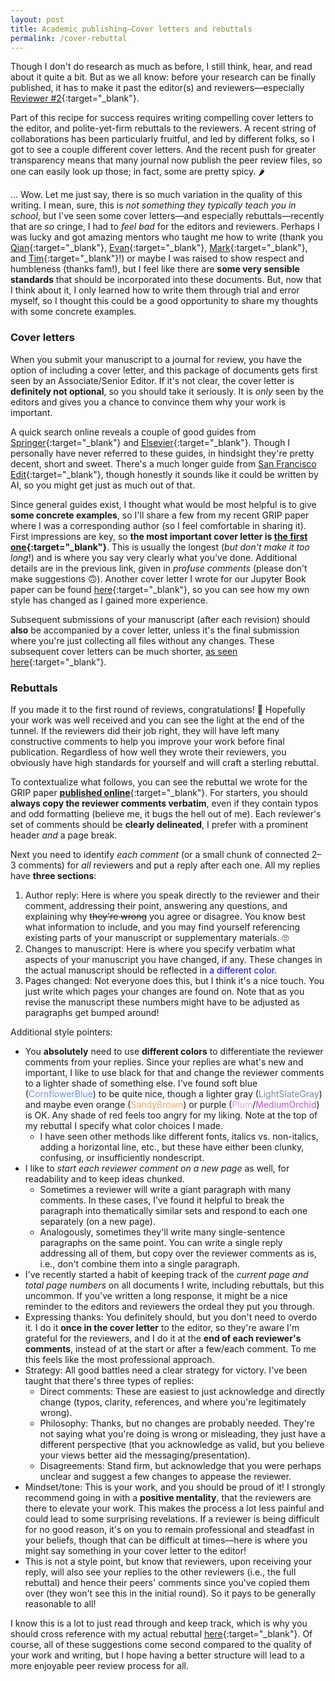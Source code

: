 ```yaml
---
layout: post
title: Academic publishing—Cover letters and rebuttals
permalink: /cover-rebuttal
---
```


Though I don't do research as much as before, I still think, hear, and read about it quite a bit.
But as we all know: before your research can be finally published, it has to make it past the editor(s) and reviewers—especially [Reviewer #2](https://www.cell.com/matter/abstract/S2590-2385(20)30554-3){:target="_blank"}.


Part of this recipe for success requires writing compelling cover letters to the editor, and polite-yet-firm rebuttals to the reviewers.
A recent string of collaborations has been particularly fruitful, and led by different folks, so I got to see a couple different cover letters.
And the recent push for greater transparency means that many journal now publish the peer review files, so one can easily look up those; 
in fact, some are pretty spicy. 🌶️


... Wow.
Let me just say, there is so much variation in the quality of this writing.
I mean, sure, this is _not something they typically teach you in school_, but I've seen some cover letters—and especially rebuttals—recently that are _so_ cringe, I had to _feel bad_ for the editors and reviewers.
Perhaps I was lucky and got amazing mentors who taught me how to write (thank you [Qian](https://www.qianyanglab.com/){:target="_blank"}, [Evan](https://mse.stanford.edu/people/evan-j-reed){:target="_blank"}, [Mark](https://mse.berkeley.edu/people_new/asta/){:target="_blank"}, and [Tim](https://people.llnl.gov/frolov2){:target="_blank"}!) or maybe I was raised to show respect and humbleness (thanks fam!), but I feel like there are **some very sensible standards** that should be incorporated into these documents.
But, now that I think about it, I only learned how to write them through trial and error myself, so I thought this could be a good opportunity to share my thoughts with some concrete examples.


### Cover letters

When you submit your manuscript to a journal for review, you have the option of including a cover letter, and this package of documents gets first seen by an Associate/Senior Editor.
If it's not clear, the cover letter is **definitely not optional**, so you should take it seriously.
It is _only_ seen by the editors and gives you a chance to convince them why your work is important.


A quick search online reveals a couple of good guides from [Springer](https://www.springer.com/gp/authors-editors/authorandreviewertutorials/submitting-to-a-journal-and-peer-review/cover-letters/10285574){:target="_blank"} and [Elsevier](https://scientific-publishing.webshop.elsevier.com/publication-process/how-to-write-a-cover-letter-for-a-manuscript/){:target="_blank"}.
Though I personally have never referred to these guides, in hindsight they're pretty decent, short and sweet.
There's a much longer guide from [San Francisco Edit](https://www.sfedit.net/how-to-write-a-compelling-cover-letter-for-journal-submission/){:target="_blank"}, though honestly it sounds like it could be written by AI, so you might get just as much out of that.


Since general guides exist, I thought what would be most helpful is to give **some concrete examples**, so I'll share a few from my recent GRIP paper where I was a corresponding author (so I feel comfortable in sharing it).
First impressions are key, so **the most important cover letter is [the first one](https://docs.google.com/document/d/1xi3M1xG0c5Sz-BxAD9onyIyMJk57HXZGpms5dU-6U_I/edit?usp=sharing){:target="_blank"}**.
This is usually the longest (_but don't make it too long_!) and is where you say very clearly what you've done.
Additional details are in the previous link, given in _profuse comments_ (please don't make suggestions 🙃).
Another cover letter I wrote for our Jupyter Book paper can be found [here](https://docs.google.com/document/d/1auZTh-a5YblX8tYFJC__ASh6aPz4SzB0lTwvJLfSNEw/edit?usp=sharing){:target="_blank"}, so you can see how my own style has changed as I gained more experience.


Subsequent submissions of your manuscript (after each revision) should **also** be accompanied by a cover letter, unless it's the final submission where you're just collecting all files without any changes.
These subsequent cover letters can be much shorter, [as seen here](https://docs.google.com/document/d/1ve2eEAji6439CCaGXSKBlx8wRP20DMRr9GNBLxFZJ5g/edit?usp=sharing){:target="_blank"}.



### Rebuttals

If you made it to the first round of reviews, congratulations! 🎉
Hopefully your work was well received and you can see the light at the end of the tunnel. 
If the reviewers did their job right, they will have left many constructive comments to help you improve your work before final publication.
Regardless of how well they wrote their reviewers, you obviously have high standards for yourself and will craft a sterling rebuttal. 


To contextualize what follows, you can see the rebuttal we wrote for the GRIP paper [**published online**](https://www.nature.com/articles/s41467-024-51330-9#peer-review){:target="_blank"}.
For starters, you should **always copy the reviewer comments verbatim**, even if they contain typos and odd formatting (believe me, it bugs the hell out of me).
Each reviewer's set of comments should be **clearly delineated**, I prefer with a prominent header _and_ a page break.


Next you need to identify _each comment_ (or a small chunk of connected 2–3 comments) for _all_ reviewers and put a reply after each one.
All my replies have **three sections**:
1. Author reply: Here is where you speak directly to the reviewer and their comment, addressing their point, answering any questions, and explaining why <s>they're wrong</s> you agree or disagree.
You know best what information to include, and you may find yourself referencing existing parts of your manuscript or supplementary materials. 🙄
1. Changes to manuscript: Here is where you specify verbatim what aspects of your manuscript you have changed, if any.
These changes in the actual manuscript should be reflected in <span style="color:blue">a different color</span>.
1. Pages changed: Not everyone does this, but I think it's a nice touch. 
You just write which pages your changes are found on.
Note that as you revise the manuscript these numbers might have to be adjusted as paragraphs get bumped around!


Additional style pointers:
- You **absolutely** need to use **different colors** to differentiate the reviewer comments from your replies. 
Since your replies are what's new and important, I like to use black for that and change the reviewer comments to a lighter shade of something else. 
I've found soft blue (<span style="color:CornflowerBlue">CornflowerBlue</span>) to be quite nice, though a lighter gray (<span style="color:LightSlateGray">LightSlateGray</span>) and maybe even orange (<span style="color:SandyBrown">SandyBrown</span>) or purple (<span style="color:Plum">Plum</span>/<span style="color:MediumOrchid">MediumOrchid</span>) is OK. 
Any shade of red feels too angry for my liking.
Note at the top of my rebuttal I specify what color choices I made.
	- I have seen other methods like different fonts, italics vs. non-italics, adding a horizontal line, etc., but these have either been clunky, confusing, or insufficiently nondescript.
- I like to _start each reviewer comment on a new page_ as well, for readability and to keep ideas chunked.
	- Sometimes a reviewer will write a giant paragraph with many comments.
	In these cases, I've found it helpful to break the paragraph into thematically similar sets and respond to each one separately (on a new page).
	- Analogously, sometimes they'll write many single-sentence paragraphs on the same point.
	You can write a single reply addressing all of them, but copy over the reviewer comments as is, i.e., don't combine them into a single paragraph.
- I've recently started a habit of keeping track of the _current page and total page numbers_ on all documents I write, including rebuttals, but this uncommon.
If you've written a long response, it might be a nice reminder to the editors and reviewers the ordeal they put you through.
- Expressing thanks: You definitely should, but you don't need to overdo it.
I do it **once in the cover letter** to the editor, so they're aware I'm grateful for the reviewers, and I do it at the **end of each reviewer's comments**, instead of at the start or after a few/each comment.
To me this feels like the most professional approach.
- Strategy: All good battles need a clear strategy for victory.
I've been taught that there's three types of replies:
	- Direct comments: These are easiest to just acknowledge and directly change (typos, clarity, references, and where you're legitimately wrong).
	- Philosophy: Thanks, but no changes are probably needed. 
	They're not saying what you're doing is wrong or misleading, they just have a different perspective (that you acknowledge as valid, but you believe your views better aid the messaging/presentation).
	- Disagreements: Stand firm, but acknowledge that you were perhaps unclear and suggest a few changes to appease the reviewer.
- Mindset/tone: This is your work, and you should be proud of it!
I strongly recommend going in with a **positive mentality**, that the reviewers are there to elevate your work.
This makes the process a lot less painful and could lead to some surprising revelations.
If a reviewer is being difficult for no good reason, it's on you to remain professional and steadfast in your beliefs, though that can be difficult at times—here is where you might say something in your cover letter to the editor!
- This is not a style point, but know that reviewers, upon receiving your reply, will also see your replies to the other reviewers (i.e., the full rebuttal) and hence their peers' comments since you've copied them over (they won't see this in the initial round). 
So it pays to be generally reasonable to all!


I know this is a lot to just read through and keep track, which is why you should cross reference with my actual rebuttal [here](https://www.nature.com/articles/s41467-024-51330-9#peer-review){:target="_blank"}.
Of course, all of these suggestions come second compared to the quality of your work and writing, but I hope having a better structure will lead to a more enjoyable peer review process for all.


